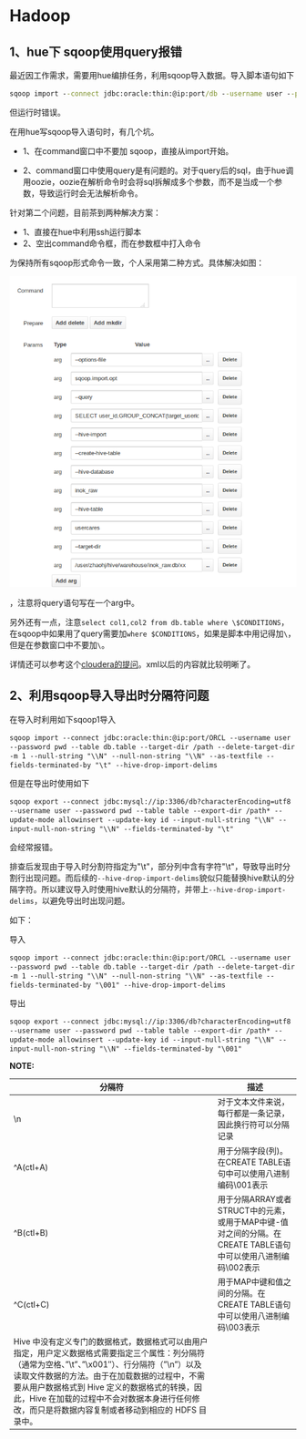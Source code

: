 # **Hadoop**

## 1、hue下 sqoop使用query报错

最近因工作需求，需要用hue编排任务，利用sqoop导入数据。导入脚本语句如下

```cmd
sqoop import --connect jdbc:oracle:thin:@ip:port/db --username user --password pwd --query "select col1,col2 from db.table where \$CONDITIONS" --target-dir /user/kjxydata/src/LT_READER_${date_time} --delete-target-dir -m 1 --null-string '\\N' --null-non-string '\\N' --as-textfile --fields-terminated-by "\t" --hive-drop-import-delims
```

但运行时错误。

在用hue写sqoop导入语句时，有几个坑。

+ 1、在command窗口中不要加 sqoop，直接从import开始。

+ 2、command窗口中使用query是有问题的。对于query后的sql，由于hue调用oozie，oozie在解析命令时会将sql拆解成多个参数，而不是当成一个参数，导致运行时会无法解析命令。

针对第二个问题，目前茶到两种解决方案：

+ 1、直接在hue中利用ssh运行脚本
+ 2、空出command命令框，而在参数框中打入命令

为保持所有sqoop形式命令一致，个人采用第二种方式。具体解决如图：

![图片示例](../pic/1ab5dc57-1361-3727-8950-28e220affd7a.png)

，注意将query语句写在一个arg中。

另外还有一点，注意`select col1,col2 from db.table where \$CONDITIONS`，在sqoop中如果用了query需要加`where $CONDITIONS`，如果是脚本中用记得加`\`，但是在参数窗口中不要加`\`。

详情还可以参考这个[cloudera的提问](https://issues.cloudera.org/browse/HUE-6717)。xml以后的内容就比较明晰了。



## 2、利用sqoop导入导出时分隔符问题

在导入时利用如下sqoop1导入

```shell
sqoop import --connect jdbc:oracle:thin:@ip:port/ORCL --username user --password pwd --table db.table --target-dir /path --delete-target-dir -m 1 --null-string "\\N" --null-non-string "\\N" --as-textfile --fields-terminated-by "\t" --hive-drop-import-delims
```

但是在导出时使用如下

```shell
sqoop export --connect jdbc:mysql://ip:3306/db?characterEncoding=utf8 --username user --password pwd --table table --export-dir /path* --update-mode allowinsert --update-key id --input-null-string "\\N" --input-null-non-string "\\N" --fields-terminated-by "\t"
```

会经常报错。

排查后发现由于导入时分割符指定为"\t"，部分列中含有字符"\t"，导致导出时分割行出现问题。而后续的`--hive-drop-import-delims`貌似只能替换hive默认的分隔字符。所以建议导入时使用hive默认的分隔符，并带上`--hive-drop-import-delims`，以避免导出时出现问题。

如下：

导入

```shell
sqoop import --connect jdbc:oracle:thin:@ip:port/ORCL --username user --password pwd --table db.table --target-dir /path --delete-target-dir -m 1 --null-string "\\N" --null-non-string "\\N" --as-textfile --fields-terminated-by "\001" --hive-drop-import-delims 
```

导出

```shell
sqoop export --connect jdbc:mysql://ip:3306/db?characterEncoding=utf8 --username user --password pwd --table table --export-dir /path* --update-mode allowinsert --update-key id --input-null-string "\\N" --input-null-non-string "\\N" --fields-terminated-by "\001"
```

**NOTE:**

| 分隔符                                                       | 描述                                                         |
| ------------------------------------------------------------ | ------------------------------------------------------------ |
| \n                                                           | 对于文本文件来说，每行都是一条记录，因此换行符可以分隔记录   |
| ^A(ctl+A)                                                    | 用于分隔字段(列)。在CREATE TABLE语句中可以使用八进制编码\001表示 |
| ^B(ctl+B)                                                    | 用于分隔ARRAY或者STRUCT中的元素，或用于MAP中键-值对之间的分隔。在CREATE TABLE语句中可以使用八进制编码\002表示 |
| ^C(ctl+C)                                                    | 用于MAP中键和值之间的分隔。在CREATE TABLE语句中可以使用八进制编码\003表示 |
| Hive 中没有定义专门的数据格式，数据格式可以由用户指定，用户定义数据格式需要指定三个属性：列分隔符（通常为空格、”\t”、”\x001″）、行分隔符（”\n”）以及读取文件数据的方法。由于在加载数据的过程中，不需要从用户数据格式到 Hive 定义的数据格式的转换，因此，Hive 在加载的过程中不会对数据本身进行任何修改，而只是将数据内容复制或者移动到相应的 HDFS 目录中。|

